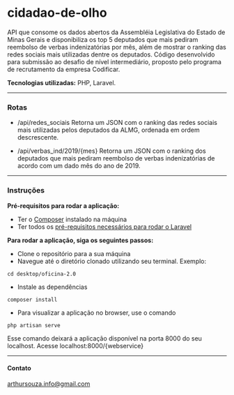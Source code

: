 # cidadao-de-olho
API que consome os dados abertos da Assembléia Legislativa do Estado de Minas Gerais e disponibiliza os top 5 deputados que mais pediram reembolso de verbas indenizatórias por mês, além de mostrar o ranking das redes sociais mais utilizadas dentre os deputados. Código desenvolvido para submissão ao desafio de nível intermediário, proposto pelo programa de recrutamento da empresa Codificar.

**Tecnologias utilizadas:** PHP, Laravel.

---
### Rotas

- /api/redes_sociais
Retorna um JSON com o ranking das redes sociais mais utilizadas pelos deputados da ALMG, ordenada em ordem descrescente.

- /api/verbas_ind/2019/{mes}
Retorna um JSON com o ranking dos deputados que mais pediram reembolso de verbas indenizatórias de acordo com um dado mês do ano de 2019.

---
### Instruções

**Pré-requisitos para rodar a aplicação:**
- Ter o [Composer](https://getcomposer.org/) instalado na máquina
- Ter todos os [pré-requisitos necessários para rodar o Laravel](https://laravel.com/docs/7.x#server-requirements)

**Para rodar a aplicação, siga os seguintes passos:**
- Clone o repositório para a sua máquina
- Navegue até o diretório clonado utilizando seu terminal. Exemplo:
```console
cd desktop/oficina-2.0
```
- Instale as dependências
```console
composer install
```
- Para visualizar a aplicação no browser, use o comando
```console
php artisan serve
```
Esse comando deixará a aplicação disponível na porta 8000 do seu localhost.
Acesse localhost:8000/{webservice}

---
#### Contato
arthursouza.info@gmail.com
